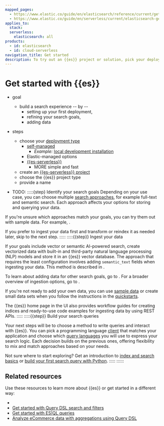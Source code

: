 ```yaml
---
mapped_pages:
  - https://www.elastic.co/guide/en/elasticsearch/reference/current/getting-started.html
  - https://www.elastic.co/guide/en/serverless/current/elasticsearch-get-started.html
applies_to:
  stack:
  serverless:
    elasticsearch: all
products:
  - id: elasticsearch
  - id: cloud-serverless
navigation_title: Get started
description: To try out an {{es}} project or solution, pick your deployment type, search goals, and ingestion method.
---
```


# Get started with {{es}}

* goal
  * build a search experience -- by -- 
    * setting up your first deployment,
    * refining your search goals,
    * adding data

* steps
  * choose your [deployment type](../../deploy-manage/deploy.md#choosing-your-deployment-type)
    * [self-managed](../../deploy-manage/deploy/self-managed/)
      * _Example:_ [local development installation](../../deploy-manage/deploy/self-managed/local-development-installation-quickstart.md)
    * Elastic-managed options
    * [{{es-serverless}}](../search.md#es-serverless-elasticsearch-serverless)
      * MORE simple and fast
  * create an [{{es-serverless}} project](../../deploy-manage/deploy/_snippets/create-serverless-project-intro.md)
  * choose the {{es}} project type
  * provide a name

* TODO:
:::::{step} Identify your search goals
Depending on your use case, you can choose multiple [search approaches](search-approaches.md), for example full-text and semantic search.
Each approach affects your options for storing and querying your data.

If you're unsure which approaches match your goals, you can try them out with sample data. For example, [](/solutions/search/get-started/semantic-search.md).

If you prefer to ingest your data first and transform or reindex it as needed later, skip to the next step.
:::::
:::::{{step}} Ingest your data

If your goals include vector or semantic AI-powered search, create vectorized data with built-in and third-party natural language processing (NLP) models and store it in an {{es}} vector database.
The approach that requires the least configuration involves adding `semantic_text` fields when ingesting your data.
This method is described in [](/solutions/search/semantic-search/semantic-search-semantic-text.md).

To learn about adding data for other search goals, go to [](/solutions/search/ingest-for-search.md).
For a broader overview of ingestion options, go to [](/manage-data/ingest.md).

If you're not ready to add your own data, you can use [sample data](/manage-data/ingest/sample-data.md) or create small data sets when you follow the instructions in the [quickstarts](/solutions/search/get-started/quickstarts.md).

The {{es}} home page in the UI also provides workflow guides for creating indices and ready-to-use code examples for ingesting data by using REST APIs.
:::::
:::::{{step}} Build your search queries

Your next steps will be to choose a method to write queries and interact with {{es}}.
You can pick a programming language [client](/reference/elasticsearch-clients/index.md) that matches your application and choose which [query languages](/solutions/search/querying-for-search.md) you will use to express your search logic.
Each decision builds on the previous ones, offering flexibility to mix and match approaches based on your needs.

Not sure where to start exploring?
Get an introduction to [index and search basics](/solutions/search/get-started/index-basics.md) or [build your first search query with Python](/solutions/search/get-started/keyword-search-python.md).
:::::
::::::

## Related resources

Use these resources to learn more about {{es}} or get started in a different way:

- [](/deploy-manage/deploy/deployment-comparison.md)
- [Get started with Query DSL search and filters](elasticsearch://reference/query-languages/query-dsl/full-text-filter-tutorial.md)
- [Get started with ES|QL queries](elasticsearch://reference/query-languages/esql/esql-getting-started.md)
- [Analyze eCommerce data with aggregations using Query DSL](/explore-analyze/query-filter/aggregations/tutorial-analyze-ecommerce-data-with-aggregations-using-query-dsl.md)
